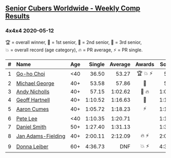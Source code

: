 <style>table {white-space: nowrap;}</style>

## [Senior Cubers Worldwide - Weekly Comp Results](/scw-comp/results/)
### 4x4x4 2020-05-12

<span style="white-space: nowrap;">🏆 = overall winner</span>, <span style="white-space: nowrap;">🥇 = 1st senior</span>, <span style="white-space: nowrap;">🥈 = 2nd senior</span>, <span style="white-space: nowrap;">🥉 = 3rd senior</span>, <span style="white-space: nowrap;">💥 = overall record (age category)</span>, <span style="white-space: nowrap;">🔥 = PR average</span>, <span style="white-space: nowrap;">⚡ = PR single</span>.

| # | Name | Age | Single | Average | Awards | Solve 1 | Solve 2 | Solve 3 | Solve 4 | Solve 5 | Video |
| :--: | :-- | :--: | --: | --: | :--: | --: | --: | --: | --: | --: | :-- |
| 1 | [Go-ho Choi](../../persons/go_ho_choi/444.md) | <40 | 36.50 | 53.27 | 🏆 💥 ⚡ | 59.28 | 55.19 | 36.50 | 54.34 | 50.29 | [Link](https://www.facebook.com/events/276138643524223/permalink/279409959863758/) |
| 2 | [Michael George](../../persons/michael_george/444.md) | 40+ | 53.58 | 57.86 | 🥇 | 53.58 | 1:03.50 | 56.48 | 53.59 | 1:04.67 | [Link](https://www.facebook.com/events/276138643524223/permalink/280281956443225/) |
| 3 | [Andy Nicholls](../../persons/andy_nicholls/444.md) | 40+ | 57.15 | 1:02.62 | 🥈 🔥 | 1:02.61 | 1:02.82 | 1:02.86 | 1:02.43 | 57.15 | [Link](https://www.facebook.com/events/276138643524223/permalink/276779903460097/) |
| 4 | [Geoff Hartnell](../../persons/geoff_hartnell/444.md) | 40+ | 1:10.52 | 1:16.63 | 🥉 | 1:10.52 | 1:18.82 | 1:17.38 | 1:13.67 | 1:21.83 | [Link](https://www.facebook.com/events/276138643524223/permalink/278335703304517/) |
| 5 | [Aaron Cumes](../../persons/aaron_cumes/444.md) | 40+ | 1:05.72 | 1:18.23 | ⚡ | 1:14.39 | 1:30.52 | 1:05.72 | 1:16.05 | 1:24.25 | [Link](https://www.facebook.com/events/276138643524223/permalink/278082766663144/) |
| 6 | [Pete Lee](../../persons/pete_lee/444.md) | <40 | 1:10.35 | 1:20.71 |  | 1:10.35 | 1:18.73 | 1:18.72 | 1:24.70 | 1:25.47 | [Link](https://www.facebook.com/events/276138643524223/permalink/280314056440015/) |
| 7 | [Daniel Smith](../../persons/daniel_smith/444.md) | 50+ | 1:27.40 | 1:31.13 |  | 1:35.52 | 1:32.30 | 1:27.40 | 1:29.10 | 1:31.99 | [Link](https://www.facebook.com/events/276138643524223/permalink/279669073171180/) |
| 8 | [Jan Adams-Fielding](../../persons/jan_adams_fielding/444.md) | 40+ | 2:00.11 | 2:12.09 | 🔥 ⚡ | 2:08.69 | 2:27.46 | 2:00.11 | DNS | DNS | [Link](https://www.facebook.com/events/276138643524223/permalink/279813449823409/) |
| 9 | [Donna Leiber](../../persons/donna_leiber/444.md) | 60+ | 4:36.73 | DNF | 💥 ⚡ | 4:36.73 | 4:50.90 | DNS | DNS | DNS | [Link](https://www.facebook.com/events/276138643524223/permalink/278589039945850/) |

<!-- Global site tag (gtag.js) - Google Analytics -->
<script async src="https://www.googletagmanager.com/gtag/js?id=UA-86348435-3"></script>
<script>window.dataLayer = window.dataLayer || []; function gtag() {dataLayer.push(arguments);} gtag('js', new Date()); gtag('config', 'UA-86348435-3');</script>
